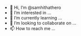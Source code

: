 - 👋 Hi, I’m @samhithathero
- 👀 I’m interested in ...
- 🌱 I’m currently learning ...
- 💞️ I’m looking to collaborate on ...
- 📫 How to reach me ...

<!---
samhithathero/samhithathero is a ✨ special ✨ repository because its `README.md` (this file) appears on your GitHub profile.
You can click the Preview link to take a look at your changes.
--->
